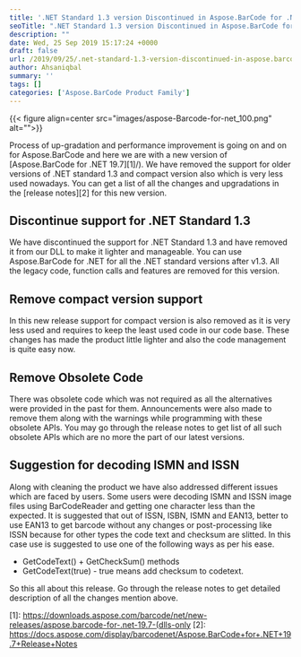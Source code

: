 ```yaml
---
title: '.NET Standard 1.3 version Discontinued in Aspose.BarCode for .NET 19.7'
seoTitle: ".NET Standard 1.3 version Discontinued in Aspose.BarCode for .NET 19.7"
description: ""
date: Wed, 25 Sep 2019 15:17:24 +0000
draft: false
url: /2019/09/25/.net-standard-1.3-version-discontinued-in-aspose.barcode-for-.net-19.7/
author: Ahsaniqbal
summary: ''
tags: []
categories: ['Aspose.BarCode Product Family']
---
```




{{< figure align=center src="images/aspose-Barcode-for-net_100.png" alt="">}}


Process of up-gradation and performance improvement is going on and on for Aspose.BarCode and here we are with a new version of [Aspose.BarCode for .NET 19.7][1]/). We have removed the support for older versions of .NET standard 1.3 and compact version also which is very less used nowadays. You can get a list of all the changes and upgradations in the [release notes][2] for this new version.

## Discontinue support for .NET Standard 1.3

We have discontinued the support for .NET Standard 1.3 and have removed it from our DLL to make it lighter and manageable. You can use Aspose.BarCode for .NET for all the .NET standard versions after v1.3. All the legacy code, function calls and features are removed for this version.

## Remove compact version support

In this new release support for compact version is also removed as it is very less used and requires to keep the least used code in our code base. These changes has made the product little lighter and also the code management is quite easy now.

## Remove Obsolete Code

There was obsolete code which was not required as all the alternatives were provided in the past for them. Announcements were also made to remove them along with the warnings while programming with these obsolete APIs. You may go through the release notes to get list of all such obsolete APIs which are no more the part of our latest versions.

## Suggestion for decoding ISMN and ISSN

Along with cleaning the product we have also addressed different issues which are faced by users. Some users were decoding ISMN and ISSN image files using BarCodeReader and getting one character less than the expected. It is suggested that out of ISSN, ISBN, ISMN and EAN13, better to use EAN13 to get barcode without any changes or post-processing like ISSN because for other types the code text and checksum are slitted. In this case use is suggested to use one of the following ways as per his ease.

*   GetCodeText() + GetCheckSum() methods
*   GetCodeText(true) - true means add checksum to codetext.

So this all about this release. Go through the release notes to get detailed description of all the changes mention above.




[1]: https://downloads.aspose.com/barcode/net/new-releases/aspose.barcode-for-.net-19.7-(dlls-only
[2]: https://docs.aspose.com/display/barcodenet/Aspose.BarCode+for+.NET+19.7+Release+Notes




